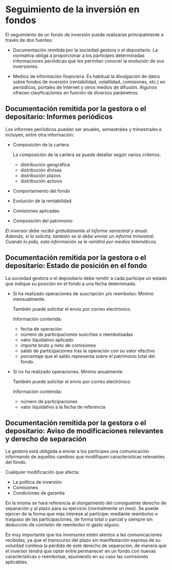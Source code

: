 # Seguimiento de la inversión en fondos 

El seguimiento de un fondo de inversión puede realizarse principalmente a través de dos fuentes:

- Documentación remitida por la sociedad gestora o el depositario. La normativa obliga a proporcionar a los partícipes determinadas informaciones periódicas que les permitan conocer la evolución de sus inversiones.

- Medios de información financiera. Es habitual la divulgación de datos sobre fondos de inversión (rentabilidad, volatilidad, comisiones, etc.) en periódicos, portales de Internet y otros medios de difusión. Algunos ofrecen clasificaciones en función de diversos parámetros.

## Documentación remitida por la gestora o el depositario: Informes periódicos

Los informes periódicos pueden ser anuales, semestrales y trimestrales e incluyen, entre otra información:

- Composición de la cartera

    La composición de la cartera se puede detallar según varios criterios:
    - distribución geográfica
    - distribución divisas
    - distribución plazos
    - distribución activos
- Comportamiento del fondo
- Evolución de la rentabilidad
- Comisiones aplicadas
- Composición del patrimonio

_El inversor debe recibir gratuitamente el informe semestral y anual. Además, si lo solicita, también se le debe enviar un informe trimestral. Cuando lo pida, esta información se le remitirá por medios telemáticos._

## Documentación remitida por la gestora o el depositario: Estado de posición en el fondo

La sociedad gestora o el depositario debe remitir a cada partícipe un estado que indique su posición en el fondo a una fecha determinada.

- Si ha realizado operaciones de suscripción y/o reembolso: Mínimo mensualmente. 

    También puede solicitar el envío por correo electrónico.

    Información contenida:
    - fecha de operación
    - número de participaciones suscritas o reembolsadas
    - valor liquidativo aplicado
    - importe bruto y neto de comisiones
    - saldo de participaciones tras la operación con su valor efectivo
    - porcentaje que el saldo representa sobre el patrimonio total del fondo.

- Si no ha realizado operaciones. Mínimo anualmente. 
    
    También puede solicitar el envío por correo electrónico.

    Información contenida:
    - número de participaciones
    - valor liquidativo a la fecha de referencia

## Documentación remitida por la gestora o el depositario: Aviso de modificaciones relevantes y derecho de separación

La gestora está obligada a enviar a los partícipes una comunicación informando de aquellos cambios que modifiquen características relevantes del fondo.

Cualquier modificación que afecta:

- La política de inversión
- Comisiones
- Condiciones de garantía

En la misma se hará referencia al otorgamiento del consiguiente derecho de separación y al plazo para su ejercicio (normalmente un mes). Se puede ejercer de la forma que más interese al partícipe: mediante reembolso o traspaso de las participaciones, de forma total o parcial y siempre sin deducción de comisión de reembolso ni gasto alguno.

Es muy importante que los inversores estén atentos a las comunicaciones recibidas, ya que el transcurso del plazo sin manifestación expresa de su voluntad conlleva la pérdida de este derecho de separación, de manera que el inversor tendrá que optar entre permanecer en un fondo con nuevas características o reembolsar, asumiendo en su caso las comisiones aplicables.
